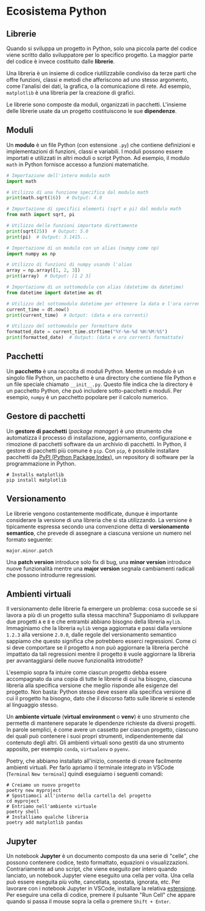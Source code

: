 # Ecosistema Python
## Librerie

Quando si sviluppa un progetto in Python, solo una piccola parte del codice viene scritto dallo sviluppatore per lo specifico progetto. La maggior parte del codice è invece costituito dalle **librerie**.

Una libreria è un insieme di codice riutilizzabile condiviso da terze parti che offre funzioni, classi e metodi che afferiscono ad uno stesso argomento, come l'analisi dei dati, la grafica, o la comunicazione di rete. Ad esempio, `matplotlib` è una libreria per la creazione di grafici.

Le librerie sono composte da moduli, organizzati in pacchetti. L'insieme delle librerie usate da un progetto costituiscono le sue **dipendenze**.

## Moduli

Un **modulo** è un file Python (con estensione `.py`) che contiene definizioni e implementazioni di funzioni, classi e variabili. I moduli possono essere importati e utilizzati in altri moduli o script Python. Ad esempio, il modulo `math` in Python fornisce accesso a funzioni matematiche.

```python
# Importazione dell'intero modulo math
import math

# Utilizzo di una funzione specifica dal modulo math
print(math.sqrt(16))  # Output: 4.0

# Importazione di specifici elementi (sqrt e pi) dal modulo math
from math import sqrt, pi

# Utilizzo delle funzioni importate direttamente
print(sqrt(25))  # Output: 5.0
print(pi)  # Output: 3.1415...

# Importazione di un modulo con un alias (numpy come np)
import numpy as np

# Utilizzo di funzioni di numpy usando l'alias
array = np.array([1, 2, 3])
print(array)  # Output: [1 2 3]

# Importazione di un sottomodulo con alias (datetime da datetime)
from datetime import datetime as dt

# Utilizzo del sottomodulo datetime per ottenere la data e l'ora corrente
current_time = dt.now()
print(current_time)  # Output: (data e ora correnti)

# Utilizzo del sottomodulo per formattare date
formatted_date = current_time.strftime("%Y-%m-%d %H:%M:%S")
print(formatted_date)  # Output: (data e ora correnti formattate)
```

## Pacchetti

Un **pacchetto** è una raccolta di moduli Python. Mentre un modulo è un singolo file Python, un pacchetto è una directory che contiene file Python e un file speciale chiamato `__init__.py`. Questo file indica che la directory è un pacchetto Python, che può includere sotto-pacchetti e moduli. Per esempio, `numpy` è un pacchetto popolare per il calcolo numerico.

## Gestore di pacchetti

Un **gestore di pacchetti** (*package manager*) è uno strumento che automatizza il processo di installazione, aggiornamento, configurazione e rimozione di pacchetti software da un archivio di pacchetti. In Python, il gestore di pacchetti più comune è `pip`. Con `pip`, è possibile installare pacchetti da [PyPI (Python Package Index)](https://pypi.org/), un repository di software per la programmazione in Python.

```shell
# Installs matplotlib
pip install matplotlib
```

## Versionamento

Le librerie vengono costantemente modificate, dunque è importante considerare la versione di una libreria che si sta utilizzando. La versione è tipicamente espressa secondo una convenzione detta di **versionamento semantico**, che prevede di assegnare a ciascuna versione un numero nel formato seguente:

```text
major.minor.patch
```

Una **patch version** introduce solo fix di bug, una **minor version** introduce nuove funzionalità mentre una **major version** segnala cambiamenti radicali che possono introdurre regressioni.


## Ambienti virtuali

Il versionamento delle librerie fa emergere un problema: cosa succede se si lavora a più di un progetto sulla stessa macchina? Supponiamo di sviluppare due progetti `A` e `B` e che entrambi abbiano bisogno della libreria `mylib`. Immaginiamo che la libreria `mylib` venga aggiornata e passi dalla versione `1.2.3` alla versione `2.0.0`, dalle regole del versionamento semantico sappiamo che questo significa che potrebbero esserci regressioni. Come ci si deve comportare se il progetto `A` non può aggiornare la libreria perché impattato da tali regressioni mentre il progetto `B` vuole aggiornare la libreria per avvantaggiarsi delle nuove funzionalità introdotte?

L'esempio sopra fa intuire come ciascun progetto debba essere accompagnato da una copia di tutte le librerie di cui ha bisogno, ciascuna libreria alla specifica versione che meglio risponde alle esigenze del progetto. Non basta: Python stesso deve essere alla specifica versione di cui il progetto ha bisogno, dato che il discorso fatto sulle librerie si estende al linguaggio stesso.

Un **ambiente virtuale** (**virtual environment** o **venv**) è uno strumento che permette di mantenere separate le dipendenze richieste da diversi progetti. In parole semplici, è come avere un cassetto per ciascun progetto, ciascuno dei quali può contenere i suoi propri strumenti, indipendentemente dal contenuto degli altri. Gli ambienti virtuali sono gestiti da uno strumento apposito, per esempio `conda`, `virtualenv` o `pyenv`.

Poetry, che abbiamo installato all'inizio, consente di creare facilmente ambienti virtuali. Per farlo apriamo il terminale integrato in VSCode (`Terminal` `New terminal`) quindi eseguiamo i seguenti comandi:

```shell
# Creiamo un nuovo progetto
poetry new myproject
# Spostiamoci all'interno della cartella del progetto
cd myproject
# Entriamo nell'ambiente virtuale
poetry shell
# Installiamo qualche libreria
poetry add matplotlib pandas
```

## Jupyter

Un notebook **Jupyter** è un documento composto da una serie di "celle", che possono contenere codice, testo formattato, equazioni o visualizzazioni. Contrariamente ad uno script, che viene eseguito per intero quando lanciato, un notebook Jupyter viene eseguito una cella per volta. Una cella può essere eseguita più volte, cancellata, spostata, ignorata, etc. Per lavorare con i notebook Jupyter in VSCode, installare la relativa [estensione](https://marketplace.visualstudio.com/items?itemName=ms-toolsai.jupyter). Per eseguire una cella di codice, premere il pulsante "Run Cell" che appare quando si passa il mouse sopra la cella o premere `Shift + Enter`.
